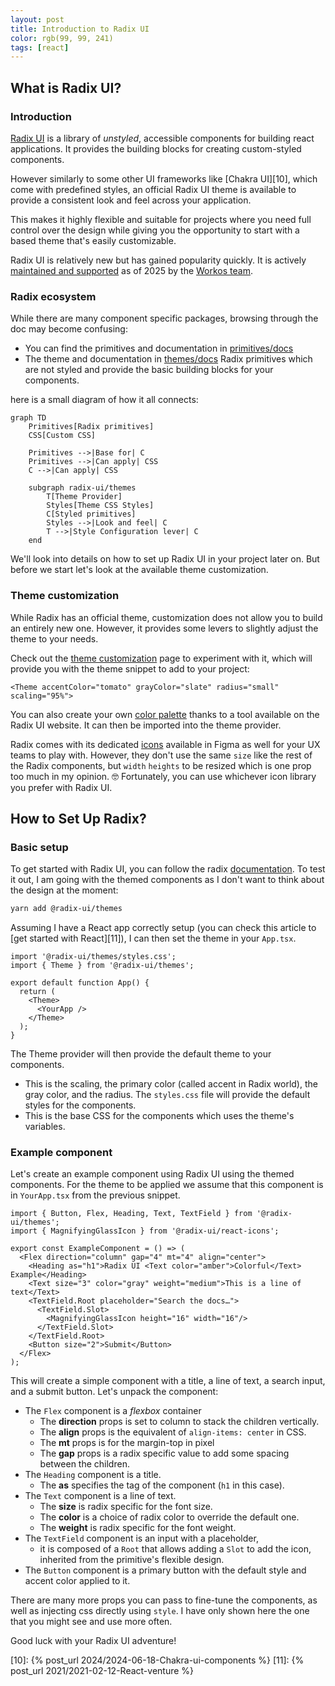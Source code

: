 ```yaml
---
layout: post
title: Introduction to Radix UI
color: rgb(99, 99, 241)
tags: [react]
---
```


## What is Radix UI?

### Introduction

[Radix UI][1] is a library of _unstyled_, accessible components for building react applications.
It provides the building blocks for creating custom-styled components.

However similarly to some other UI frameworks like [Chakra UI][10], which come with predefined styles, 
an official Radix UI theme is available to provide a consistent look and feel across your application.
 
This makes it highly flexible and suitable for projects where you need full control over the design while giving you the
opportunity to start with a based theme that's easily customizable.

Radix UI is relatively new but has gained popularity quickly.
It is actively [maintained and supported][2] as of 2025 by the [Workos team][9].

### Radix ecosystem

While there are many component specific packages, browsing through the doc may become confusing:
- You can find the primitives and documentation in [primitives/docs][3]
- The theme and documentation in [themes/docs][4]
Radix primitives which are not styled and provide the basic building blocks for your components.

here is a small diagram of how it all connects:

```mermaid
graph TD
    Primitives[Radix primitives]
    CSS[Custom CSS]

    Primitives -->|Base for| C
    Primitives -->|Can apply| CSS
    C -->|Can apply| CSS

    subgraph radix-ui/themes
        T[Theme Provider]
        Styles[Theme CSS Styles]
        C[Styled primitives]
        Styles -->|Look and feel| C
        T -->|Style Configuration lever| C
    end
```

We'll look into details on how to set up Radix UI in your project later on.
But before we start let's look at the available theme customization.

### Theme customization

While Radix has an official theme, customization does not allow you to build an entirely new one.
However, it provides some levers to slightly adjust the theme to your needs.

Check out the [theme customization][5] page to experiment with it,
which will provide you with the theme snippet to add to your project:

```tsx
<Theme accentColor="tomato" grayColor="slate" radius="small" scaling="95%">
```

You can also create your own [color palette][6] thanks to a tool available on the Radix UI website. 
It can then be imported into the theme provider.

Radix comes with its dedicated [icons][8] available in Figma as well for your UX teams to play with.
However, they don't use the same `size` like the rest of the Radix components, 
but `width` `heights` to be resized which is one prop too much in my opinion. 🤓 
Fortunately, you can use whichever icon library you prefer with Radix UI.

## How to Set Up Radix?

### Basic setup

To get started with Radix UI, you can follow the radix [documentation][7].
To test it out, I am going with the themed components as I don't want to think about the design at the moment:

```bash
yarn add @radix-ui/themes
```

Assuming I have a React app correctly setup (you can check this article to [get started with React][11]),
I can then set the theme in your `App.tsx`.

```tsx
import '@radix-ui/themes/styles.css';
import { Theme } from '@radix-ui/themes';

export default function App() {
  return (
    <Theme>
      <YourApp />
    </Theme>
  );
}
```

The Theme provider will then provide the default theme to your components.
- This is the scaling, the primary color (called accent in Radix world), the gray color, and the radius.
The `styles.css` file will provide the default styles for the components.
- This is the base CSS for the components which uses the theme's variables.

### Example component

Let's create an example component using Radix UI using the themed components.
For the theme to be applied we assume that this component is in `YourApp.tsx` from the previous snippet.

```tsx
import { Button, Flex, Heading, Text, TextField } from '@radix-ui/themes';
import { MagnifyingGlassIcon } from '@radix-ui/react-icons';

export const ExampleComponent = () => (
  <Flex direction="column" gap="4" mt="4" align="center">
    <Heading as="h1">Radix UI <Text color="amber">Colorful</Text> Example</Heading>
    <Text size="3" color="gray" weight="medium">This is a line of text</Text>
    <TextField.Root placeholder="Search the docs…">
      <TextField.Slot>
        <MagnifyingGlassIcon height="16" width="16"/>
      </TextField.Slot>
    </TextField.Root>
    <Button size="2">Submit</Button>
  </Flex>
);
```

This will create a simple component with a title, a line of text, a search input, and a submit button.
Let's unpack the component:
- The `Flex` component is a _flexbox_ container
  - The **direction** props is set to column to stack the children vertically.
  - The **align** props is the equivalent of `align-items: center` in CSS.
  - The **mt** props is for the margin-top in pixel
  - The **gap** props is a radix specific value to add some spacing between the children.
- The `Heading` component is a title.
  - The **as** specifies the tag of the component (`h1` in this case).
- The `Text` component is a line of text.
  - The **size** is radix specific for the font size.
  - The **color** is a choice of radix color to override the default one.
  - The **weight** is radix specific for the font weight.
- The `TextField` component is an input with a placeholder, 
  - it is composed of a `Root` that allows adding a `Slot` to add the icon,
  inherited from the primitive's flexible design.
- The `Button` component is a primary button with the default style and accent color applied to it.

There are many more props you can pass to fine-tune the components, as well as injecting css directly using `style`.
I have only shown here the one that you might see and use more often.

Good luck with your Radix UI adventure!

[1]: https://www.radix-ui.com/
[2]: https://github.com/radix-ui
[3]: https://www.radix-ui.com/primitives/docs/overview/introduction
[4]: https://www.radix-ui.com/themes/docs/overview/getting-started
[5]: https://www.radix-ui.com/themes/playground
[6]: https://www.radix-ui.com/colors/custom
[7]: https://www.radix-ui.com/themes/docs/overview/getting-started
[8]: https://www.radix-ui.com/icons
[9]: https://workos.com/
[10]: {% post_url 2024/2024-06-18-Chakra-ui-components %}
[11]: {% post_url 2021/2021-02-12-React-venture %}